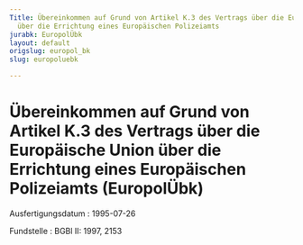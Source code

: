 ```yaml
---
Title: Übereinkommen auf Grund von Artikel K.3 des Vertrags über die Europäische Union
  über die Errichtung eines Europäischen Polizeiamts
jurabk: EuropolÜbk
layout: default
origslug: europol_bk
slug: europoluebk

---
```


# Übereinkommen auf Grund von Artikel K.3 des Vertrags über die Europäische Union über die Errichtung eines Europäischen Polizeiamts (EuropolÜbk)

Ausfertigungsdatum
:   1995-07-26

Fundstelle
:   BGBl II: 1997, 2153

